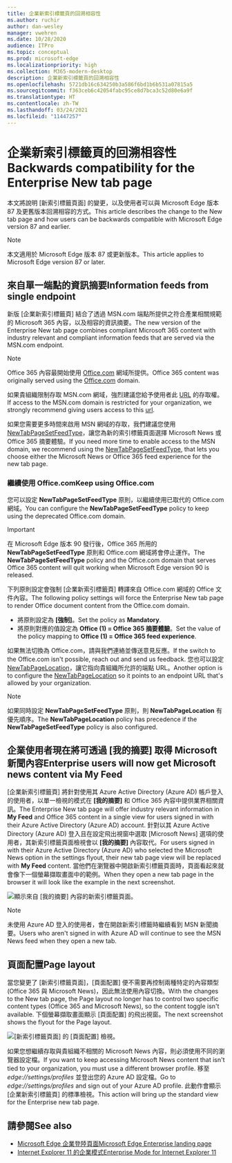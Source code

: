 ```yaml
---
title: 企業新索引標籤頁的回溯相容性
ms.author: ruchir
author: dan-wesley
manager: vwehren
ms.date: 10/28/2020
audience: ITPro
ms.topic: conceptual
ms.prod: microsoft-edge
ms.localizationpriority: high
ms.collection: M365-modern-desktop
description: 企業新索引標籤頁的回溯相容性
ms.openlocfilehash: 5721db16c634250b3a586f6bd1b6b531a07815a5
ms.sourcegitcommit: f363ceb6c42054fabc95ce8d7bca3c52d80e6a9f
ms.translationtype: HT
ms.contentlocale: zh-TW
ms.lasthandoff: 03/24/2021
ms.locfileid: "11447257"
---
```

# <a name="backwards-compatibility-for-the-enterprise-new-tab-page"></a><span data-ttu-id="fb093-103">企業新索引標籤頁的回溯相容性</span><span class="sxs-lookup"><span data-stu-id="fb093-103">Backwards compatibility for the Enterprise New tab page</span></span>

<span data-ttu-id="fb093-104">本文將說明 [新索引標籤頁面] 的變更，以及使用者可以與 Microsoft Edge 版本 87 及更舊版本回溯相容的方式。</span><span class="sxs-lookup"><span data-stu-id="fb093-104">This article describes the change to the New tab page and how users can be backwards compatible with Microsoft Edge version 87 and earlier.</span></span>

> [!NOTE]
> <span data-ttu-id="fb093-105">本文適用於 Microsoft Edge 版本 87 或更新版本。</span><span class="sxs-lookup"><span data-stu-id="fb093-105">This article applies to Microsoft Edge version 87 or later.</span></span>

## <a name="information-feeds-from-single-endpoint"></a><span data-ttu-id="fb093-106">來自單一端點的資訊摘要</span><span class="sxs-lookup"><span data-stu-id="fb093-106">Information feeds from single endpoint</span></span>

<span data-ttu-id="fb093-107">新版 [企業新索引標籤頁] 結合了透過 MSN.com 端點所提供之符合產業相關規範的 Microsoft 365 內容，以及相容的資訊摘要。</span><span class="sxs-lookup"><span data-stu-id="fb093-107">The new version of the Enterprise New tab page combines compliant Microsoft 365 content with industry relevant and compliant information feeds that are served via the MSN.com endpoint.</span></span>

> [!NOTE]
> <span data-ttu-id="fb093-108">Office 365 內容最開始使用 [Office.com](https://www.office.com) 網域所提供。</span><span class="sxs-lookup"><span data-stu-id="fb093-108">Office 365 content was originally served using the [Office.com](https://www.office.com) domain.</span></span>

<span data-ttu-id="fb093-109">如果貴組織限制存取 MSN.com 網域，強烈建議您給予使用者此 [URL](https://ntp.msn.com) 的存取權。</span><span class="sxs-lookup"><span data-stu-id="fb093-109">If access to the MSN.com domain is restricted for your organization, we strongly recommend giving users access to this [url](https://ntp.msn.com).</span></span>

<span data-ttu-id="fb093-110">如果您需要更多時間來啟用 MSN 網域的存取，我們建議您使用 [NewTabPageSetFeedType](./microsoft-edge-policies.md#newtabpagesetfeedtype)，讓您為新的索引標籤頁面選擇 Microsoft News 或 Office 365 摘要體驗。</span><span class="sxs-lookup"><span data-stu-id="fb093-110">If you need more time to enable access to the MSN domain, we recommend using the [NewTabPageSetFeedType](./microsoft-edge-policies.md#newtabpagesetfeedtype), that lets you choose either the Microsoft News or Office 365 feed experience for the new tab page.</span></span>

### <a name="keep-using-officecom"></a><span data-ttu-id="fb093-111">繼續使用 Office.com</span><span class="sxs-lookup"><span data-stu-id="fb093-111">Keep using Office.com</span></span>

 <span data-ttu-id="fb093-112">您可以設定 **NewTabPageSetFeedType** 原則，以繼續使用已取代的 Office.com 網域。</span><span class="sxs-lookup"><span data-stu-id="fb093-112">You can configure the **NewTabPageSetFeedType** policy to keep using the deprecated Office.com domain.</span></span>

> [!IMPORTANT]
> <span data-ttu-id="fb093-113">在 Microsoft Edge 版本 90 發行後，Office 365 所用的 **NewTabPageSetFeedType** 原則和 Office.com 網域將會停止運作。</span><span class="sxs-lookup"><span data-stu-id="fb093-113">The **NewTabPageSetFeedType** policy and the Office.com domain that serves Office 365 content will quit working when Microsoft Edge version 90 is released.</span></span>

<span data-ttu-id="fb093-114">下列原則設定會強制 [企業新索引標籤頁] 轉譯來自 Office.com 網域的 Office 文件內容。</span><span class="sxs-lookup"><span data-stu-id="fb093-114">The following policy settings will force the Enterprise New tab page to render Office document content from the Office.com domain.</span></span>

- <span data-ttu-id="fb093-115">將原則設定為 **[強制]**。</span><span class="sxs-lookup"><span data-stu-id="fb093-115">Set the policy as **Mandatory**.</span></span>
- <span data-ttu-id="fb093-116">將原則對應的值設定為 **Office (1) = Office 365 摘要體驗**。</span><span class="sxs-lookup"><span data-stu-id="fb093-116">Set the value of the policy mapping to **Office (1) = Office 365 feed experience**.</span></span>

<span data-ttu-id="fb093-117">如果無法切換為 Office.com，請與我們連絡並傳送意見反應。</span><span class="sxs-lookup"><span data-stu-id="fb093-117">If the switch to the Office.com isn't possible, reach out and send us feedback.</span></span> <span data-ttu-id="fb093-118">您也可以設定 [NewTabPageLocation](./microsoft-edge-policies.md#newtabpagelocation)，讓它指向貴組織所允許的端點 URL。</span><span class="sxs-lookup"><span data-stu-id="fb093-118">Another option is to configure the [NewTabPageLocation](./microsoft-edge-policies.md#newtabpagelocation) so it points to an endpoint URL that's allowed by your organization.</span></span>

> [!NOTE]
> <span data-ttu-id="fb093-119">如果同時設定 **NewTabPageSetFeedType** 原則，則 **NewTabPageLocation** 有優先順序。</span><span class="sxs-lookup"><span data-stu-id="fb093-119">The **NewTabPageLocation** policy has precedence if the **NewTabPageSetFeedType** policy is also configured.</span></span>

## <a name="enterprise-users-will-now-get-microsoft-news-content-via-my-feed"></a><span data-ttu-id="fb093-120">企業使用者現在將可透過 [我的摘要] 取得 Microsoft 新聞內容</span><span class="sxs-lookup"><span data-stu-id="fb093-120">Enterprise users will now get Microsoft news content via My Feed</span></span>

<span data-ttu-id="fb093-121">[企業新索引標籤頁] 將針對使用其 Azure Active Directory (Azure AD) 帳戶登入的使用者，以單一檢視的模式在 **[我的摘要]** 和 Office 365 內容中提供業界相關資訊。</span><span class="sxs-lookup"><span data-stu-id="fb093-121">The Enterprise New tab page will offer industry relevant information in **My Feed** and Office 365 content in a single view for users signed in with their Azure Active Directory (Azure AD) account.</span></span> <span data-ttu-id="fb093-122">針對以其 Azure Active Directory (Azure AD) 登入且在設定飛出視窗中選取 [Microsoft News] 選項的使用者，其新索引標籤頁面檢視會以 **[我的摘要]** 內容取代。</span><span class="sxs-lookup"><span data-stu-id="fb093-122">For users signed in with their Azure Active Directory (Azure AD) who selected the Microsoft News option in the settings flyout, their new tab page view will be replaced with **My Feed** content.</span></span> <span data-ttu-id="fb093-123">當他們在瀏覽器中開啟新索引標籤頁面時，頁面看起來就會像下一個螢幕擷取畫面中的範例。</span><span class="sxs-lookup"><span data-stu-id="fb093-123">When they open a new tab page in the browser it will look like the example in the next screenshot.</span></span>

![顯示來自 [我的摘要] 內容的新索引標籤頁面。](media/microsoft-edge-ntp-backward-compatibility/microsoft-edge-ntp-myfeed-view.png)

> [!NOTE]
> <span data-ttu-id="fb093-125">未使用 Azure AD 登入的使用者，會在開啟新索引標籤時繼續看到 MSN 新聞摘要。</span><span class="sxs-lookup"><span data-stu-id="fb093-125">Users who aren't signed in with Azure AD will continue to see the MSN News feed when they open a new tab.</span></span>

## <a name="page-layout"></a><span data-ttu-id="fb093-126">頁面配置</span><span class="sxs-lookup"><span data-stu-id="fb093-126">Page layout</span></span>

<span data-ttu-id="fb093-127">當您變更了 [新索引標籤頁面]，[頁面配置] 便不需要再控制兩種特定的內容類型 (Office 365 與 Microsoft News)，因此無法使用內容切換。</span><span class="sxs-lookup"><span data-stu-id="fb093-127">With the changes to the New tab page, the Page layout no longer has to control two specific content types (Office 365 and Microsoft News), so the content toggle isn't available.</span></span> <span data-ttu-id="fb093-128">下個螢幕擷取畫面顯示 [頁面配置] 的飛出視窗。</span><span class="sxs-lookup"><span data-stu-id="fb093-128">The next screenshot shows the flyout for the Page layout.</span></span>

![[新索引標籤頁面] 的 [頁面配置] 檢視。](media/microsoft-edge-ntp-backward-compatibility/microsoft-edge-ntp-page-layout.png)

<span data-ttu-id="fb093-130">如果您想繼續存取與貴組織不相關的 Microsoft News 內容，則必須使用不同的瀏覽器設定檔。</span><span class="sxs-lookup"><span data-stu-id="fb093-130">If you want to keep accessing Microsoft News content that isn't tied to your organization, you must use a different browser profile.</span></span> <span data-ttu-id="fb093-131">移至  *edge://settings/profiles* 並登出您的 Azure AD 設定檔。</span><span class="sxs-lookup"><span data-stu-id="fb093-131">Go to  *edge://settings/profiles* and sign out of your Azure AD profile.</span></span> <span data-ttu-id="fb093-132">此動作會顯示 [企業新索引標籤頁] 的標準檢視。</span><span class="sxs-lookup"><span data-stu-id="fb093-132">This action will bring up the  standard view for the Enterprise new tab page.</span></span> 

## <a name="see-also"></a><span data-ttu-id="fb093-133">請參閱</span><span class="sxs-lookup"><span data-stu-id="fb093-133">See also</span></span>

- [<span data-ttu-id="fb093-134">Microsoft Edge 企業登陸頁面</span><span class="sxs-lookup"><span data-stu-id="fb093-134">Microsoft Edge Enterprise landing page</span></span>](https://aka.ms/EdgeEnterprise)
- [<span data-ttu-id="fb093-135">Internet Explorer 11 的企業模式</span><span class="sxs-lookup"><span data-stu-id="fb093-135">Enterprise Mode for Internet Explorer 11</span></span>](/internet-explorer/ie11-deploy-guide/enterprise-mode-overview-for-ie11)